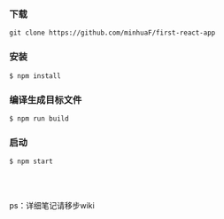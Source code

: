 ### 下载
```
git clone https://github.com/minhuaF/first-react-app
```

### 安装
```
$ npm install
```

### 编译生成目标文件
```
$ npm run build 
```

### 启动
```
$ npm start
```


<br/>
<br/>

ps：详细笔记请移步wiki